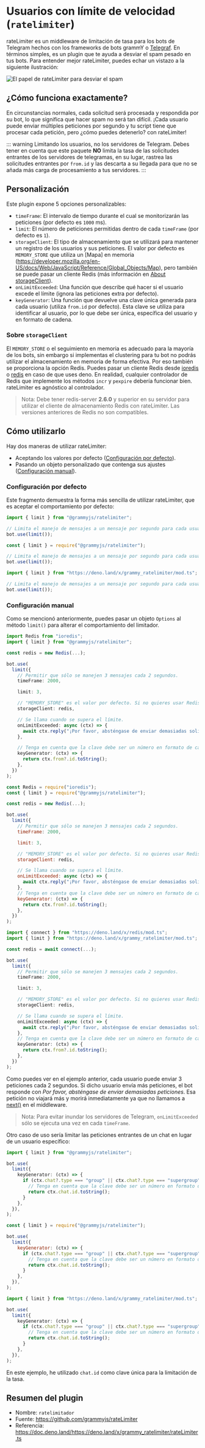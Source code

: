 # Usuarios con límite de velocidad (`ratelimiter`)

rateLimiter es un middleware de limitación de tasa para los bots de Telegram hechos con los frameworks de bots grammY o [Telegraf](https://github.com/telegraf/telegraf).
En términos simples, es un plugin que te ayuda a desviar el spam pesado en tus bots.
Para entender mejor rateLimiter, puedes echar un vistazo a la siguiente ilustración:

![El papel de rateLimiter para desviar el spam](/rateLimiter-role.png)

## ¿Cómo funciona exactamente?

En circunstancias normales, cada solicitud será procesada y respondida por su bot, lo que significa que hacer spam no será tan difícil. ¡Cada usuario puede enviar múltiples peticiones por segundo y tu script tiene que procesar cada petición, pero ¿cómo puedes detenerlo? con rateLimiter!

::: warning Limitando los usuarios, no los servidores de Telegram.
Debes tener en cuenta que este paquete **NO** limita la tasa de las solicitudes entrantes de los servidores de telegramas, en su lugar, rastrea las solicitudes entrantes por `from.id` y las descarta a su llegada para que no se añada más carga de procesamiento a tus servidores.
:::

## Personalización

Este plugin expone 5 opciones personalizables:

- `timeFrame`: El intervalo de tiempo durante el cual se monitorizarán las peticiones (por defecto es `1000` ms).
- `limit`: El número de peticiones permitidas dentro de cada `timeFrame` (por defecto es `1`).
- `storageClient`: El tipo de almacenamiento que se utilizará para mantener un registro de los usuarios y sus peticiones. El valor por defecto es `MEMORY_STORE` que utiliza un [Mapa] en memoria (https://developer.mozilla.org/en-US/docs/Web/JavaScript/Reference/Global_Objects/Map), pero también se puede pasar un cliente Redis (más información en [About storageClient](#about-storageclient)).
- `onLimitExceeded`: Una función que describe qué hacer si el usuario excede el límite (ignora las peticiones extra por defecto).
- `keyGenerator`: Una función que devuelve una clave única generada para cada usuario (utiliza `from.id` por defecto). Esta clave se utiliza para identificar al usuario, por lo que debe ser única, específica del usuario y en formato de cadena.

### Sobre `storageClient`

El `MEMORY_STORE` o el seguimiento en memoria es adecuado para la mayoría de los bots, sin embargo si implementas el clustering para tu bot no podrás utilizar el almacenamiento en memoria de forma efectiva.
Por eso también se proporciona la opción Redis.
Puedes pasar un cliente Redis desde [ioredis](https://github.com/luin/ioredis) o [redis](https://deno.land/x/redis) en caso de que uses deno.
En realidad, cualquier controlador de Redis que implemente los métodos `incr` y `pexpire` debería funcionar bien.
rateLimiter es agnóstico al controlador.

> Nota: Debe tener redis-server **2.6.0** y superior en su servidor para utilizar el cliente de almacenamiento Redis con rateLimiter.
> Las versiones anteriores de Redis no son compatibles.

## Cómo utilizarlo

Hay dos maneras de utilizar rateLimiter:

- Aceptando los valores por defecto ([Configuración por defecto](#default-configuration)).
- Pasando un objeto personalizado que contenga sus ajustes ([Configuración manual](#manual-configuration)).

### Configuración por defecto

Este fragmento demuestra la forma más sencilla de utilizar rateLimiter, que es aceptar el comportamiento por defecto:

<CodeGroup>
  <CodeGroupItem title="TypeScript" active>

```ts
import { limit } from "@grammyjs/ratelimiter";

// Limita el manejo de mensajes a un mensaje por segundo para cada usuario.
bot.use(limit());
```

</CodeGroupItem>
  <CodeGroupItem title="JavaScript">

```js
const { limit } = require("@grammyjs/ratelimiter");

// Limita el manejo de mensajes a un mensaje por segundo para cada usuario.
bot.use(limit());
```

</CodeGroupItem>
  <CodeGroupItem title="Deno">

```ts
import { limit } from "https://deno.land/x/grammy_ratelimiter/mod.ts";

// Limita el manejo de mensajes a un mensaje por segundo para cada usuario.
bot.use(limit());
```

</CodeGroupItem>
</CodeGroup>

### Configuración manual

Como se mencionó anteriormente, puedes pasar un objeto `Options` al método `limit()` para alterar el comportamiento del limitador.

<CodeGroup>
  <CodeGroupItem title="TypeScript" active>

```ts
import Redis from "ioredis";
import { limit } from "@grammyjs/ratelimiter";

const redis = new Redis(...);

bot.use(
  limit({
    // Permitir que sólo se manejen 3 mensajes cada 2 segundos.
    timeFrame: 2000,

    limit: 3,

    // "MEMORY_STORE" es el valor por defecto. Si no quieres usar Redis, no pases storageClient en absoluto.
    storageClient: redis,

    // Se llama cuando se supera el límite.
    onLimitExceeded: async (ctx) => {
      await ctx.reply("¡Por favor, absténgase de enviar demasiadas solicitudes!");
    },

    // Tenga en cuenta que la clave debe ser un número en formato de cadena como "123456789".
    keyGenerator: (ctx) => {
      return ctx.from?.id.toString();
    },
  })
);
```

</CodeGroupItem>
  <CodeGroupItem title="JavaScript">

```js
const Redis = require("ioredis");
const { limit } = require("@grammyjs/ratelimiter");

const redis = new Redis(...);

bot.use(
  limit({
    // Permitir que sólo se manejen 3 mensajes cada 2 segundos.
    timeFrame: 2000,

    limit: 3,

    // "MEMORY_STORE" es el valor por defecto. Si no quieres usar Redis, no pases storageClient en absoluto.
    storageClient: redis,

    // Se llama cuando se supera el límite.
    onLimitExceeded: async (ctx) => {
      await ctx.reply("¡Por favor, absténgase de enviar demasiadas solicitudes!");
    },
    // Tenga en cuenta que la clave debe ser un número en formato de cadena como "123456789".
    keyGenerator: (ctx) => {
      return ctx.from?.id.toString();
    },
  })
);
```

</CodeGroupItem>
  <CodeGroupItem title="Deno">

```ts
import { connect } from "https://deno.land/x/redis/mod.ts";
import { limit } from "https://deno.land/x/grammy_ratelimiter/mod.ts";

const redis = await connect(...);

bot.use(
  limit({
    // Permitir que sólo se manejen 3 mensajes cada 2 segundos.
    timeFrame: 2000,

    limit: 3,

    // "MEMORY_STORE" es el valor por defecto. Si no quieres usar Redis, no pases storageClient en absoluto.
    storageClient: redis,

    // Se llama cuando se supera el límite.
    onLimitExceeded: async (ctx) => {
      await ctx.reply("¡Por favor, absténgase de enviar demasiadas solicitudes!");
    },
    // Tenga en cuenta que la clave debe ser un número en formato de cadena como "123456789".
    keyGenerator: (ctx) => {
      return ctx.from?.id.toString();
    },
  })
);
```

</CodeGroupItem>
</CodeGroup>

Como puedes ver en el ejemplo anterior, cada usuario puede enviar 3 peticiones cada 2 segundos.
Si dicho usuario envía más peticiones, el bot responde con _Por favor, absténgase de enviar demasiadas peticiones_.
Esa petición no viajará más y morirá inmediatamente ya que no llamamos a [next()](../guide/middleware.html#the-middleware-stack) en el middleware.

> Nota: Para evitar inundar los servidores de Telegram, `onLimitExceeded` sólo se ejecuta una vez en cada `timeFrame`.

Otro caso de uso sería limitar las peticiones entrantes de un chat en lugar de un usuario específico:

<CodeGroup>
  <CodeGroupItem title="TypeScript" active>

```ts
import { limit } from "@grammyjs/ratelimiter";

bot.use(
  limit({
    keyGenerator: (ctx) => {
      if (ctx.chat?.type === "group" || ctx.chat?.type === "supergroup") {
        // Tenga en cuenta que la clave debe ser un número en formato de cadena como "123456789".
        return ctx.chat.id.toString();
      }
    },
  }),
);
```

</CodeGroupItem>
  <CodeGroupItem title="JavaScript">

```js
const { limit } = require("@grammyjs/ratelimiter");

bot.use(
  limit({
    keyGenerator: (ctx) => {
      if (ctx.chat?.type === "group" || ctx.chat?.type === "supergroup") {
        // Tenga en cuenta que la clave debe ser un número en formato de cadena como "123456789".
        return ctx.chat.id.toString();
      }
    },
  }),
);
```

</CodeGroupItem>
  <CodeGroupItem title="Deno">

```ts
import { limit } from "https://deno.land/x/grammy_ratelimiter/mod.ts";

bot.use(
  limit({
    keyGenerator: (ctx) => {
      if (ctx.chat?.type === "group" || ctx.chat?.type === "supergroup") {
        // Tenga en cuenta que la clave debe ser un número en formato de cadena como "123456789".
        return ctx.chat.id.toString();
      }
    },
  }),
);
```

</CodeGroupItem>
</CodeGroup>

En este ejemplo, he utilizado `chat.id` como clave única para la limitación de la tasa.

## Resumen del plugin

- Nombre: `ratelimitador`
- Fuente: <https://github.com/grammyjs/rateLimiter>
- Referencia: <https://doc.deno.land/https://deno.land/x/grammy_ratelimiter/rateLimiter.ts>
